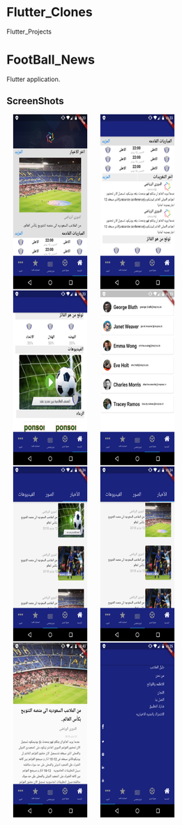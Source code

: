 # Flutter_Clones
Flutter_Projects

# FootBall_News

 Flutter application.

## ScreenShots

<img src="screenshot-٢٠٢٠-٠٢-١٦_١٨.٢٣.١٣.٧١٥.png" width="170" height="400" hspace=15 /><img src="screenshot-٢٠٢٠-٠٢-١٦_١٨.٢٣.٣٤.٦٧٣.png" width="170" height="400" hspace=15 /><img src="screenshot-٢٠٢٠-٠٢-١٦_١٨.٢٣.٤٦.٥٣.png" width="170" height="400" hspace=15 /><img src="screenshot-٢٠٢٠-٠٢-١٦_١٨.٢٣.٥٢.٤١١.png" width="170" height="400" hspace=15 /><img src="screenshot-٢٠٢٠-٠٢-١٦_١٨.٢٤.٣٦.١٣٩.png" width="170" height="400" hspace=15 /><img src="screenshot-٢٠٢٠-٠٢-١٦_١٨.٢٤.٤٢.٥٣.png" width="170" height="400" hspace=15/><img src="screenshot-٢٠٢٠-٠٢-١٦_١٩.٤٣.٥١.٦٠٣.png" width="170" height="400" hspace=15 /><img src="screenshot-٢٠٢٠-٠٢-١٦_١٨.٢٥.١٦.٧٥.png" width="170" height="400" hspace=15 />


